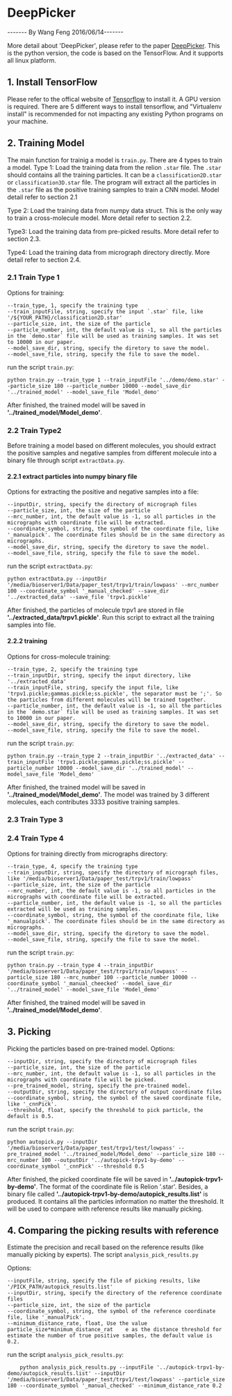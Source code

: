 # DeepPicker
------- By Wang Feng 2016/06/14-------

More detail about 'DeepPicker', please refer to the paper [DeepPicker](https://arxiv.org/abs/1605.01838). 
This is the python version, the code is based on the TensorFlow. And it supports all linux platform.


## 1. Install TensorFlow 
Please refer to the offical website of [Tensorflow](https://www.tensorflow.org/) to install it. A GPU version is required. There are 5 different ways to install tensorflow, and "Virtualenv install" is recommended for not impacting any existing Python programs on your machine.

## 2. Training Model
The main function for trainig a model is `train.py`. There are 4 types to train a model.
Type 1: Load the training data from the relion `.star` file. The `.star` should contains all the training particles. It can be a `classification2D.star` or `classification3D.star` file. The program will extract all the particles in the `.star` file as the positive training samples to train a CNN model. Model detail refer to section 2.1

Type 2: Load the training data from numpy data struct. This is the only way to train a cross-molecule model. More detail refer to section 2.2.

Type3: Load the training data from pre-picked results. More detail refer to section 2.3.

Type4: Load the training data from micrograph directory directly. More detail refer to section 2.4.

### 2.1 Train Type 1

Options for training:
    
    --train_type, 1, specify the training type
    --train_inputFile, string, specify the input `.star` file, like '/${YOUR_PATH}/classification2D.star'
    --particle_size, int, the size of the particle
    --particle_number, int, the default value is -1, so all the particles in the `demo.star` file will be used as training samples. It was set to 10000 in our paper. 
    --model_save_dir, string, specify the diretory to save the model.
    --model_save_file, string, specify the file to save the model.

run the script `train.py`:
    
    python train.py --train_type 1 --train_inputFile '../demo/demo.star' --particle_size 180 --particle_number 10000 --model_save_dir '../trained_model' --model_save_file 'Model_demo'

After finished, the trained model will be saved in **'../trained_model/Model_demo'**.

### 2.2 Train Type2
Before training a model based on different molecules, you should extract the positive samples and negative samples from different molecule into a binary file through script `extractData.py`.
#### 2.2.1 extract particles into numpy binary file
Options for extracting the positive and negative samples into a file:

    --inputDir, string, specify the directory of micrograph files
    --particle_size, int, the size of the particle
    --mrc_number, int, the default value is -1, so all particles in the micrographs with coordinate file will be extracted.
    --coordinate_symbol, string, the symbol of the coordinate file, like '_manualpick'. The coordinate files should be in the same directory as micrographs.
    --model_save_dir, string, specify the diretory to save the model.
    --model_save_file, string, specify the file to save the model.

run the script `extractData.py`:
  
    python extractData.py --inputDir '/media/bioserver1/Data/paper_test/trpv1/train/lowpass' --mrc_number 100 --coordinate_symbol '_manual_checked' --save_dir '../extracted_data' --save_file 'trpv1.pickle'

After finished, the particles of molecule trpv1 are stored in file **'../extracted_data/trpv1.pickle'**.
Run this script to extract all the training samples into file.

#### 2.2.2 training
Options for cross-molecule training:

    --train_type, 2, specify the training type
    --train_inputDir, string, specify the input directory, like '../extracted_data'
    --train_inputFile, string, specify the input file, like 'trpv1.pickle;gammas.pickle;ss.pickle', the separator must be ';'. So the particles from different molecules will be trained together.
    --particle_number, int, the default value is -1, so all the particles in the `demo.star` file will be used as training samples. It was set to 10000 in our paper. 
    --model_save_dir, string, specify the diretory to save the model.
    --model_save_file, string, specify the file to save the model.
    
run the script `train.py`:
    
    python train.py --train_type 2 --train_inputDir '../extracted_data' --train_inputFile 'trpv1.pickle;gammas.pickle;ss.pickle' --particle_number 10000 --model_save_dir '../trained_model' --model_save_file 'Model_demo'

After finished, the trained model will be saved in **'../trained_model/Model_demo'**.  The model was trained by 3 different molecules, each contributes 3333 positive training samples.  

### 2.3 Train Type 3

### 2.4 Train Type 4
Options for training directly from micrographs directory:

    --train_type, 4, specify the training type
    --train_inputDir, string, specify the directory of micrograph files, like '/media/bioserver1/Data/paper_test/trpv1/train/lowpass'
    --particle_size, int, the size of the particle
    --mrc_number, int, the default value is -1, so all particles in the micrographs with coordinate file will be extracted.
    --particle_number, int, the default value is -1, so all the particles extracted will be used as training samples.
    --coordinate_symbol, string, the symbol of the coordinate file, like '_manualpick'. The coordinate files should be in the same directory as micrographs.
    --model_save_dir, string, specify the diretory to save the model.
    --model_save_file, string, specify the file to save the model.

run the script `train.py`:
    
    python train.py --train_type 4 --train_inputDir '/media/bioserver1/Data/paper_test/trpv1/train/lowpass' --particle_size 180 --mrc_number 100 --particle_number 10000 --coordinate_symbol '_manual_cheecked' --model_save_dir '../trained_model' --model_save_file 'Model_demo'

After finished, the trained model will be saved in **'../trained_model/Model_demo'**.

## 3. Picking
Picking the particles based on pre-trained model.
Options:

    --inputDir, string, specify the directory of micrograph files 
    --particle_size, int, the size of the particle
    --mrc_number, int, the default value is -1, so all particles in the micrographs with coordinate file will be picked.
    --pre_trained_model, string, specify the pre-trained model.
    --outputDir, string, specify the directory of output coordinate files
    --coordinate_symbol, string, the symbol of the saved coordinate file, like '_cnnPick'. 
    --threshold, float, specify the threshold to pick particle, the default is 0.5.
 
 run the script `train.py`:
    
    python autopick.py --inputDir '/media/bioserver1/Data/paper_test/trpv1/test/lowpass' --pre_trained_model '../trained_model/Model_demo' --particle_size 180 --mrc_number 100 --outputDir '../autopick-trpv1-by-demo' --coordinate_symbol '_cnnPick' --threshold 0.5

After finished, the picked coordinate file will be saved in **'../autopick-trpv1-by-demo'**. The format of the coordinate file is Relion '.star'.
Besides, a binary file called **'../autopick-trpv1-by-demo/autopick_results.list'** is produced. It contains all the particles information no matter the threshold. It will be used to compare with reference results like manually picking.

## 4. Comparing the picking results with reference
Estimate the precision and recall based on the reference results (like manually picking by experts). The script `analysis_pick_results.py` 

Options:
 
    --inputFile, string, specify the file of picking results, like '/PICK_PATH/autopick_results.list'  
    --inputDir, string, specify the directory of the reference coordinate files 
    --particle_size, int, the size of the particle
    --coordinate_symbol, string, the symbol of the reference coordinate file, like '_manualPick'. 
    --minimum_distance_rate, float, Use the value particle_size*minimum_distance_rat    e as the distance threshold for estimate the number of true positive samples, the default value is 0.2.
    
run the script `analysis_pick_results.py`:

        python analysis_pick_results.py --inputFile '../autopick-trpv1-by-demo/autopick_results.list' --inputDir '/media/bioserver1/Data/paper_test/trpv1/test/lowpass' --particle_size 180 --coordinate_symbol '_manual_checked' --minimum_distance_rate 0.2


